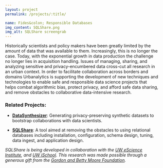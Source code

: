 ```yaml
---
layout: project
permalink: /projects/:title/

name: Fides&colon; Responsible Databases
img_content: SQLShare.png
img_alt: SQLShare screengrab
---
```


Historically scientists and policy makers have been greatly limited by the amount of data that was available to them. Increasingly, this is no longer the case. Today, with the exponential growth in data production the challenge no longer lies in acquisition handling.  Issues of managing, sharing, and analyzing sensitive and privacy-encumbered data cross-cut all research in an urban context.    In order to facilitate collaboration across borders and domains Urbanalytics is supporting the development of new techniques and technologies to enable safe and responsible data science projects that helps combat algorithmic bias, protect privacy, and afford safe data sharing, and remove obstacles to collaborative data-intensive research.   

### Related Projects:

* **[DataSynthesizer](https://github.com/DataResponsibly/DataSynthesizer)**: Generating privacy-preserving synthetic datasets to bootstrap collaborations with data scientists. 

* **[SQLShare](https://uwescience.github.io/sqlshare/)**: A tool aimed at removing the obstacles to using relational databases including installation, configuration, schema design, tuning, data ingest, and application design.

_SQLShare is being developed in collaboration with the [UW eScience Institute](http://escience.washington.edu/), and [UW iSchool](https://ischool.uw.edu/). This research was made possible through a generous gift from the [Gordon and Betty Moore Foundation](https://www.moore.org/)._